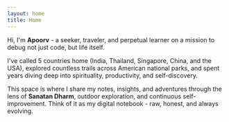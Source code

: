 ```yaml
---
layout: home
title: Home
---
```


Hi, I'm **Apoorv** - a seeker, traveler, and perpetual learner on a mission to debug not just code, but life itself.

I've called 5 countries home (India, Thailand, Singapore, China, and the USA), explored countless trails across American national parks, and spent years diving deep into spirituality, productivity, and self-discovery.

This space is where I share my notes, insights, and adventures through the lens of **Sanatan Dharm**, outdoor exploration, and continuous self-improvement. Think of it as my digital notebook - raw, honest, and always evolving.
